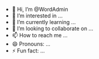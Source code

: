 - 👋 Hi, I’m @WordAdmin
- 👀 I’m interested in ...
- 🌱 I’m currently learning ...
- 💞️ I’m looking to collaborate on ...
- 📫 How to reach me ...
- 😄 Pronouns: ...
- ⚡ Fun fact: ...

<!---
WordAdmin/WordAdmin is a ✨ special ✨ repository because its `README.md` (this file) appears on your GitHub profile.
You can click the Preview link to take a look at your changes.
--->
